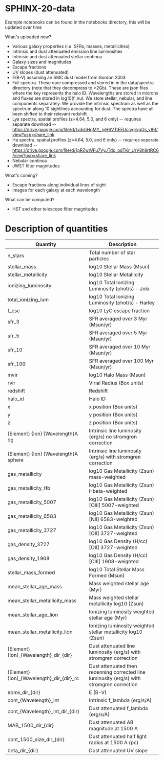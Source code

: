 # SPHINX-20-data

Example notebooks can be found in the notebooks directory, this will be updated over time

What's uploaded now?
- Various galaxy properties (i.e. SFRs, masses, metallicities)
- Intrinsic and dust attenuated emission line luminosities
- Intrinsic and dust attenuated stellar continua
- Galaxy sizes and magnitudes
- Escape fractions
- UV slopes (dust attenuated)
- E(B-V) assuming an SMC dust model from Gordon 2003
- Full spectra. These care compressed and stored in in the data/spectra directory (note that they decompress to >2Gb). These are json files where the key represents the halo ID. Wavelengths are stored in microns and fluxes are stored in log10(f_nu). We store stellar, nebular, and line components separately. We provide the intrinsic spectrum as well as the spectrum along 10 sightlines accounting for dust. The spectra have all been shifted to their relevant redshift.
- Lya spectra, spatial profiles (z=4.64, 5.0, and 6 only) -- requires separate download -- https://drive.google.com/file/d/1vdshHqMY_jyH6VTtEEUcIygrkgOs_y8B/view?usp=share_link
- Ha spectra, spatial profiles (z=4.64, 5.0, and 6 only) -- requires separate download -- https://drive.google.com/file/d/1pRZwWFu7VyJTdg_odTKr_UrV8h8rtRC6/view?usp=share_link
- Nebular continua  
- JWST filter magnitudes

What's coming?
- Escape fractions along individual lines of sight 
- Images for each galaxy at each wavelength

What can be computed?
- HST and other telescope filter magnitudes 

# Description of quantities
| Quantity | Description |
| ----------- | ----------- |
| n\_stars | Total number of star particles |
| stellar\_mass | log10 Stellar Mass (Msun) |
| stellar\_metallicity | log10 Stellar Metallicity |
| ionizing\_luminosity | log10 Total Ionizing Luminosity (phot/s) - Joki |
| total\_ionizing\_lum | log10 Total Ionizing Luminosity (phot/s) - Harley |
| f\_esc | log10 LyC escape fraction |
| sfr\_3 | SFR averaged over 3 Myr (Msun/yr) |
| sfr\_5 | SFR averaged over 5 Myr (Msun/yr) |
| sfr\_10 | SFR averaged over 10 Myr (Msun/yr) |
| sfr\_100 | SFR averaged over 100 Myr (Msun/yr) |
| mvir | log10 Halo Mass (Msun) |
| rvir | Virial Radius (Box units) |
| redshift | Redshift | 
| halo\_id | Halo ID |
| x | x position (Box units) |
| y | y position (Box units) |
| z | z position (Box units) |
| {Element} {Ion} {Wavelength}A og | Intrinsic line luminosity (erg/s) no stromgren correction |
| {Element} {Ion} {Wavelength}A sphere | Intrinsic line luminosity (erg/s) with stromgren correction |
| gas\_metallicity | log10 Gas Metallicity (Zsun) mass-weighted |
| gas\_metallicity\_Hb | log10 Gas Metallicity (Zsun) Hbeta-weighted |
| gas\_metallicity\_5007 | log10 Gas Metallicity (Zsun) [OIII] 5007-weighted |
| gas\_metallicity\_6583 | log10 Gas Metallicity (Zsun) [NII] 6583-weighted |
| gas\_metallicity\_3727 | log10 Gas Metallicity (Zsun) [OII] 3727-weighted |
| gas\_density\_3727 | log10 Gas Density (H/cc) [OII] 3727-weighted |
| gas\_density\_1908 | log10 Gas Density (H/cc) [CIII] 1908-weighted |
| stellar\_mass\_formed | log10 Total Stellar Mass Formed (Msun) |
| mean\_stellar\_age\_mass | Mass weighted stellar age (Myr) |
| mean\_stellar\_metallicity\_mass | Mass weighted stellar metallicity log10 (Zsun) |
| mean\_stellar\_age\_lion | Ionizing luminosity weighted stellar age (Myr) |
| mean\_stellar\_metallicity\_lion | Ionizing luminosity weighted stellar metallicity log10 (Zsun) |
| {Element}{Ion}\_{Wavelength}\_dir\_{dir} | Dust attenuated line luminosity (erg/s) with stromgren correction |
| {Element}{Ion}\_{Wavelength}\_dir\_{dir}\_rc | Dust attenuated then redenning corrected line luminosity (erg/s) with stromgren correction |
| ebmv\_dir\_{dir} | E (B-V) |
| cont\_{Wavelength}_int | Intrinsic f_lambda (erg/s/A) |
| cont\_{Wavelength}\_int\_dir\_{dir} | Dust attenuated f_lambda (erg/s/A) |
| MAB_1500\_dir\_{dir} | Dust attenuated AB magnitude at 1500 A |
| cont\_1500\_size\_dir\_{dir} | Dust attenuated half light radius at 1500 A (pc) |
| beta\_dir\_{dir} | Dust attenuated UV slope |
